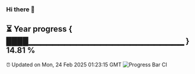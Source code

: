 ### Hi there 👋
⏳ Year progress { ████▁▁▁▁▁▁▁▁▁▁▁▁▁▁▁▁▁▁▁▁▁▁▁▁▁▁ } 14.81 %
---
⏰ Updated on Mon, 24 Feb 2025 01:23:15 GMT
![Progress Bar CI](https://github.com/liununu/liununu/workflows/Progress%20Bar%20CI/badge.svg)
